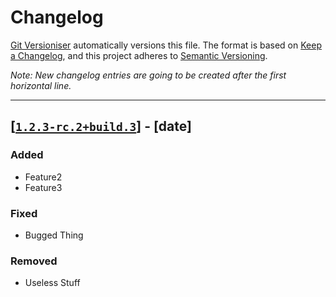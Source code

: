 # Changelog

[Git Versioniser](https://github.com/Luzkan/GitVersioniser) automatically versions this file. The format is based on [Keep a Changelog](https://keepachangelog.com/en/1.0.0/), and this project adheres to [Semantic Versioning](https://semver.org/spec/v2.0.0.html).

_Note: New changelog entries are going to be created after the first horizontal line._

---

## [[`1.2.3-rc.2+build.3`]] - [date]

### Added

- Feature2
- Feature3

### Fixed

- Bugged Thing

### Removed

- Useless Stuff



[`1.2.3-rc.2+build.3`]: https://github.com/Luzkan/GitVersioniserTest/releases/tag/1.2.3-rc.2+build.3
